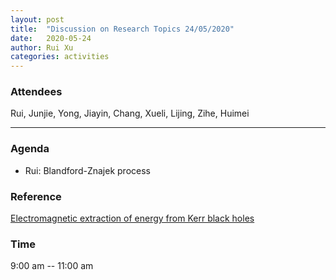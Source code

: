 ```yaml
---
layout: post
title:  "Discussion on Research Topics 24/05/2020"
date:   2020-05-24
author: Rui Xu
categories: activities
---
```



### Attendees


Rui, Junjie, Yong, Jiayin, Chang, Xueli, Lijing, Zihe, Huimei

---

### Agenda

- Rui: Blandford-Znajek process


### Reference

[Electromagnetic extraction of energy from Kerr black holes](https://ui.adsabs.harvard.edu/abs/1977MNRAS.179..433B/abstract)


### Time

9:00 am -- 11:00 am
